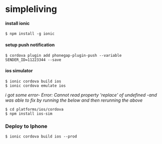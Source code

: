 # simpleliving

#### install ionic
`$ npm install -g ionic`

#### setup push notification
`$ cordova plugin add phonegap-plugin-push --variable SENDER_ID=11223344 --save`

#### ios simulator
```
$ ionic cordova build ios
$ ionic cordova emulate ios
```

*i got some error- Error: Cannot read property 'replace' of undefined -and was able to fix by running the below and then rerunning the above*
```
$ cd platforms/ios/cordova 
$ npm install ios-sim
```

### Deploy to Iphone
```
$ ionic cordova build ios --prod
```